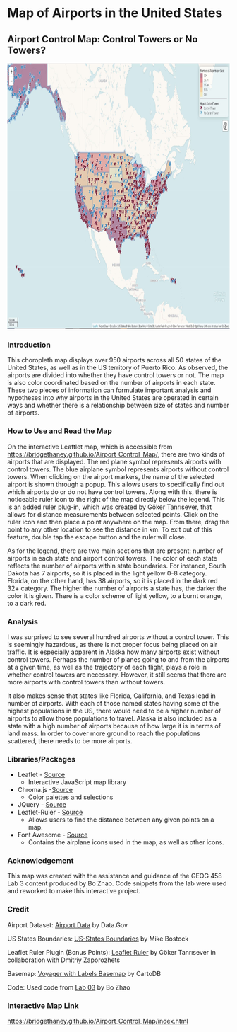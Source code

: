 # Map of Airports in the United States


## Airport Control Map: Control Towers or No Towers?

<img src="img/airport_map.JPG" width="1000" height="600">

### Introduction

This choropleth map displays over 950 airports across all 50 states of the United States, as well as in the US territory of Puerto Rico. As observed, the airports are divided into whether they have control towers or not. The map is also color coordinated based on the number of airports in each state. These two pieces of information can formulate important analysis and hypotheses into why airports in the United States are operated in certain ways and whether there is a relationship between size of states and number of airports.

### How to Use and Read the Map

On the interactive Leaftlet map, which is accessible from https://bridgethaney.github.io/Airport_Control_Map/, there are two kinds of airports that are displayed. The red plane symbol represents airports with control towers. The blue airplane symbol represents airports without control towers. When clicking on the airport markers, the name of the selected airport is shown through a popup. This allows users to specifically find out which airports do or do not have control towers. Along with this, there is noticeable ruler icon to the right of the map directly below the legend. This is an added ruler plug-in, which was created by Göker Tanrısever, that allows for distance measurements between selected points. Click on the ruler icon and then place a point anywhere on the map. From there, drag the point to any other location to see the distance in km. To exit out of this feature, double tap the escape button and the ruler will close.

As for the legend, there are two main sections that are present: number of airports in each state and airport control towers. The color of each state reflects the number of airports within state boundaries. For instance, South Dakota has 7 airports, so it is placed in the light yellow 0-8 category. Florida, on the other hand, has 38 airports, so it is placed in the dark red 32+ category. The higher the number of airports a state has, the darker the color it is given. There is a color scheme of light yellow, to a burnt orange, to a dark red.

### Analysis

I was surprised to see several hundred airports without a control tower. This is seemingly hazardous, as there is not proper focus being placed on air traffic. It is especially apparent in Alaska how many airports exist without control towers. Perhaps the number of planes going to and from the airports at a given time, as well as the trajectory of each flight, plays a role in whether control towers are necessary. However, it still seems that there are more airports with control towers than without towers.

It also makes sense that states like Florida, California, and Texas lead in number of airports. With each of those named states having some of the highest populations in the US, there would need to be a higher number of airports to allow those populations to travel. Alaska is also included as a state with a high number of airports because of how large it is in terms of land mass. In order to cover more ground to reach the populations scattered, there needs to be more airports.

### Libraries/Packages

- Leaflet - [Source](https://leafletjs.com/)
  - Interactive JavaScript map library
- Chroma.js -[Source](https://gka.github.io/chroma.js/)
  - Color palettes and selections
- JQuery - [Source](https://jquery.com/)
- Leaflet-Ruler - [Source](https://github.com/gokertanrisever/leaflet-ruler)
  - Allows users to find the distance between any given points on a map.
- Font Awesome - [Source](https://fontawesome.com/)
  - Contains the airplane icons used in the map, as well as other icons.


### Acknowledgement

This map was created with the assistance and guidance of the GEOG 458 Lab 3 content produced by Bo Zhao. Code snippets from the lab were used and reworked to make this interactive project.

### Credit

Airport Dataset: [Airport Data](https://catalog.data.gov/dataset/usgs-small-scale-dataset-airports-of-the-united-states-201207-shapefile) by Data.Gov

US States Boundaries: [US-States Boundaries](https://bost.ocks.org/mike/) by Mike Bostock

Leaflet Ruler Plugin (Bonus Points): [Leaflet Ruler](https://github.com/gokertanrisever/leaflet-ruler) by Göker Tanrısever in collaboration with Dmitriy Zaporozhets

Basemap: [Voyager with Labels Basemap](https://carto.com/help/building-maps/basemap-list/) by CartoDB

Code: Used code from [Lab 03](https://github.com/jakobzhao/geog458/tree/master/labs/lab03) by Bo Zhao

### Interactive Map Link

https://bridgethaney.github.io/Airport_Control_Map/index.html



